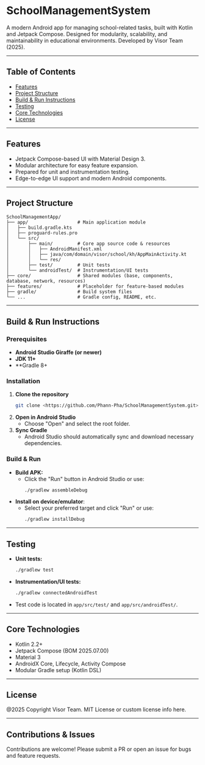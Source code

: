 # SchoolManagementSystem

A modern Android app for managing school-related tasks, built with Kotlin and Jetpack Compose. Designed for modularity, scalability, and maintainability in educational environments. Developed by Visor Team (2025).

---

## Table of Contents

- [Features](#features)
- [Project Structure](#project-structure)
- [Build & Run Instructions](#build--run-instructions)
- [Testing](#testing)
- [Core Technologies](#core-technologies)
- [License](#license)

---

## Features

- Jetpack Compose-based UI with Material Design 3.
- Modular architecture for easy feature expansion.
- Prepared for unit and instrumentation testing.
- Edge-to-edge UI support and modern Android components.

---

## Project Structure

```plaintext
SchoolManagementApp/
├── app/                  # Main application module
│   ├── build.gradle.kts
│   ├── proguard-rules.pro
│   └── src/
│       ├── main/         # Core app source code & resources
│       │   ├── AndroidManifest.xml
│       │   ├── java/com/domain/visor/school/kh/AppMainActivity.kt
│       │   └── res/
│       ├── test/         # Unit tests
│       └── androidTest/  # Instrumentation/UI tests
├── core/                 # Shared modules (base, components, database, network, resources)
├── features/             # Placeholder for feature-based modules
├── gradle/               # Build system files
└── ...                   # Gradle config, README, etc.
```

---

## Build & Run Instructions

### Prerequisites

- **Android Studio Giraffe (or newer)**
- **JDK 11+**
- **Gradle 8+

### Installation

1. **Clone the repository**
   ```sh
   git clone <https://github.com/Phann-Pha/SchoolManagementSystem.git>
   ```
2. **Open in Android Studio**
    - Choose "Open" and select the root folder.
3. **Sync Gradle**
    - Android Studio should automatically sync and download necessary dependencies.

### Build & Run

- **Build APK:**
    - Click the "Run" button in Android Studio or use:
      ```sh
      ./gradlew assembleDebug
      ```
- **Install on device/emulator**:
    - Select your preferred target and click "Run" or use:
      ```sh
      ./gradlew installDebug
      ```

---

## Testing

- **Unit tests:**
  ```sh
  ./gradlew test
  ```
- **Instrumentation/UI tests:**
  ```sh
  ./gradlew connectedAndroidTest
  ```
- Test code is located in `app/src/test/` and `app/src/androidTest/`.

---

## Core Technologies

- Kotlin 2.2+
- Jetpack Compose (BOM 2025.07.00)
- Material 3
- AndroidX Core, Lifecycle, Activity Compose
- Modular Gradle setup (Kotlin DSL)

---

## License

@2025 Copyright Visor Team.
MIT License or custom license info here.

---

## Contributions & Issues

Contributions are welcome! Please submit a PR or open an issue for bugs and feature requests.